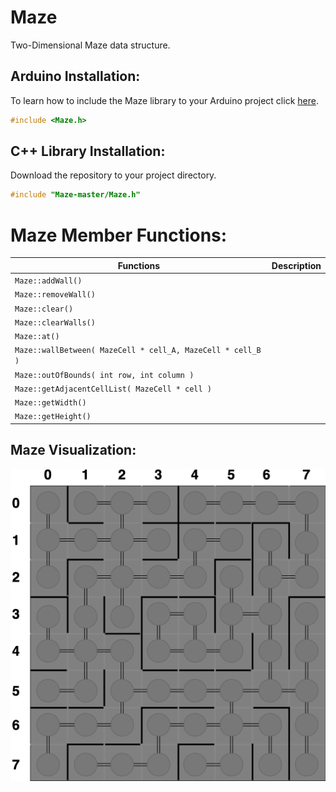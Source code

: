 # Maze
Two-Dimensional Maze data structure.

## Arduino Installation:
To learn how to include the Maze library to your Arduino project click [here](https://www.arduino.cc/en/guide/libraries#toc4). 
```c++
#include <Maze.h>
```

## C++ Library Installation:
Download the repository to your project directory.
```c++
#include "Maze-master/Maze.h"
```

# Maze Member Functions:

| Functions | Description| 
| -------------------  |:--------------------:| 
| `Maze::addWall()`    |    | 
| `Maze::removeWall()` |  |
| `Maze::clear()` |  |
| `Maze::clearWalls()` |  |
| `Maze::at()` |  |
| `Maze::wallBetween( MazeCell * cell_A, MazeCell * cell_B )` |  |
| `Maze::outOfBounds( int row, int column )` |  |
| `Maze::getAdjacentCellList( MazeCell * cell )` |  |
| `Maze::getWidth()` |  |
| `Maze::getHeight()` |  |

## Maze Visualization:
![Alt Text](https://github.com/jimenezjose/Maze/blob/master/.images/Maze-Graph.png)
